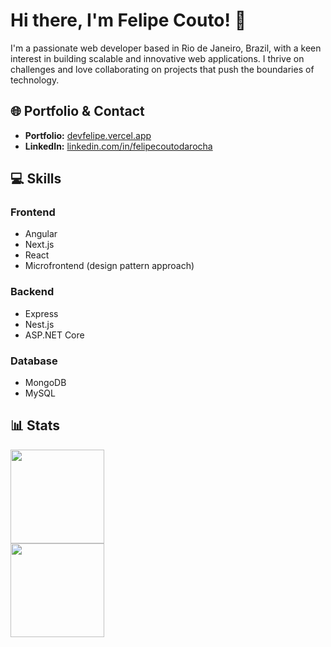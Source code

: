 # Hi there, I'm Felipe Couto! 👋

I'm a passionate web developer based in Rio de Janeiro, Brazil, with a keen interest in building scalable and innovative web applications. I thrive on challenges and love collaborating on projects that push the boundaries of technology.

## 🌐 Portfolio & Contact

- **Portfolio:** [devfelipe.vercel.app](https://devfelipe.vercel.app/)
- **LinkedIn:** [linkedin.com/in/felipecoutodarocha](https://www.linkedin.com/in/felipecoutodarocha/)

## 💻 Skills

### Frontend

- Angular
- Next.js
- React
- Microfrontend (design pattern approach)

### Backend

- Express
- Nest.js
- ASP.NET Core

### Database

- MongoDB
- MySQL

## 📊 Stats

<section> 
  <img style='display: block' height='150em' src='https://github-readme-stats.vercel.app/api?username=felipehimself&show_icons=true&theme=tokyonight' />
  <img style='display: block'  height='150em' src='https://github-readme-stats.vercel.app/api/top-langs/?username=felipehimself&layout=compact' />
</section>


